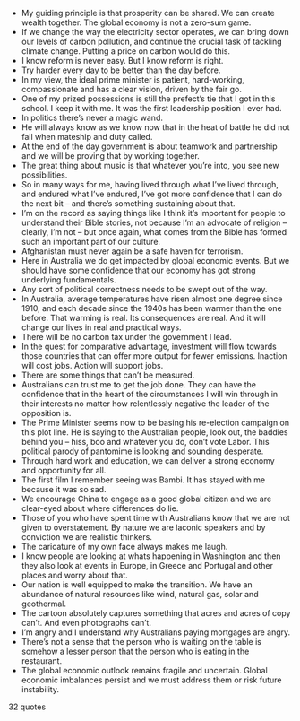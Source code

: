  - My guiding principle is that prosperity can be shared. We can create wealth together. The global economy is not a zero-sum game.
 - If we change the way the electricity sector operates, we can bring down our levels of carbon pollution, and continue the crucial task of tackling climate change. Putting a price on carbon would do this.
 - I know reform is never easy. But I know reform is right.
 - Try harder every day to be better than the day before.
 - In my view, the ideal prime minister is patient, hard-working, compassionate and has a clear vision, driven by the fair go.
 - One of my prized possessions is still the prefect’s tie that I got in this school. I keep it with me. It was the first leadership position I ever had.
 - In politics there’s never a magic wand.
 - He will always know as we know now that in the heat of battle he did not fail when mateship and duty called.
 - At the end of the day government is about teamwork and partnership and we will be proving that by working together.
 - The great thing about music is that whatever you’re into, you see new possibilities.
 - So in many ways for me, having lived through what I’ve lived through, and endured what I’ve endured, I’ve got more confidence that I can do the next bit – and there’s something sustaining about that.
 - I’m on the record as saying things like I think it’s important for people to understand their Bible stories, not because I’m an advocate of religion – clearly, I’m not – but once again, what comes from the Bible has formed such an important part of our culture.
 - Afghanistan must never again be a safe haven for terrorism.
 - Here in Australia we do get impacted by global economic events. But we should have some confidence that our economy has got strong underlying fundamentals.
 - Any sort of political correctness needs to be swept out of the way.
 - In Australia, average temperatures have risen almost one degree since 1910, and each decade since the 1940s has been warmer than the one before. That warming is real. Its consequences are real. And it will change our lives in real and practical ways.
 - There will be no carbon tax under the government I lead.
 - In the quest for comparative advantage, investment will flow towards those countries that can offer more output for fewer emissions. Inaction will cost jobs. Action will support jobs.
 - There are some things that can’t be measured.
 - Australians can trust me to get the job done. They can have the confidence that in the heart of the circumstances I will win through in their interests no matter how relentlessly negative the leader of the opposition is.
 - The Prime Minister seems now to be basing his re-election campaign on this plot line. He is saying to the Australian people, look out, the baddies behind you – hiss, boo and whatever you do, don’t vote Labor. This political parody of pantomime is looking and sounding desperate.
 - Through hard work and education, we can deliver a strong economy and opportunity for all.
 - The first film I remember seeing was Bambi. It has stayed with me because it was so sad.
 - We encourage China to engage as a good global citizen and we are clear-eyed about where differences do lie.
 - Those of you who have spent time with Australians know that we are not given to overstatement. By nature we are laconic speakers and by conviction we are realistic thinkers.
 - The caricature of my own face always makes me laugh.
 - I know people are looking at whats happening in Washington and then they also look at events in Europe, in Greece and Portugal and other places and worry about that.
 - Our nation is well equipped to make the transition. We have an abundance of natural resources like wind, natural gas, solar and geothermal.
 - The cartoon absolutely captures something that acres and acres of copy can’t. And even photographs can’t.
 - I’m angry and I understand why Australians paying mortgages are angry.
 - There’s not a sense that the person who is waiting on the table is somehow a lesser person that the person who is eating in the restaurant.
 - The global economic outlook remains fragile and uncertain. Global economic imbalances persist and we must address them or risk future instability.

32 quotes